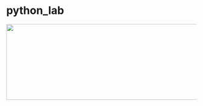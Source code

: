 # python_lab
<img src="https://i.giphy.com/media/v1.Y2lkPTc5MGI3NjExbTAzN2J1NTF5em8yeHM3YWM0bWZyOW53MXE4cHRscWdrMXVzMzVrNyZlcD12MV9pbnRlcm5hbF9naWZfYnlfaWQmY3Q9Zw/coxQHKASG60HrHtvkt/giphy.gif" width="1200" height="200">
